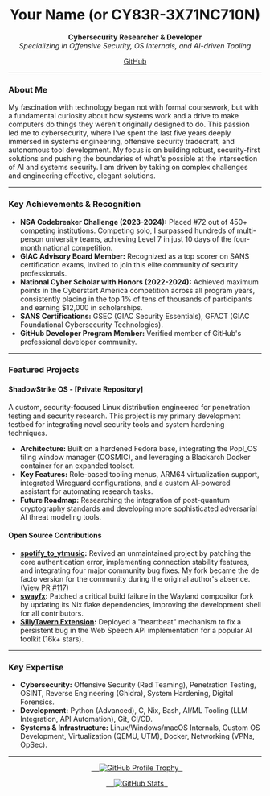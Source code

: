 <h1 align="center">Your Name (or CY83R-3X71NC710N)</h1>

<p align="center">
  <strong>Cybersecurity Researcher & Developer</strong><br>
  <em>Specializing in Offensive Security, OS Internals, and AI-driven Tooling</em>
</p>

<p align="center">
  <a href="https://github.com/CY83R-3X71NC710N">GitHub</a>
</p>

---

### About Me

My fascination with technology began not with formal coursework, but with a fundamental curiosity about how systems work and a drive to make computers do things they weren't originally designed to do. This passion led me to cybersecurity, where I've spent the last five years deeply immersed in systems engineering, offensive security tradecraft, and autonomous tool development. My focus is on building robust, security-first solutions and pushing the boundaries of what's possible at the intersection of AI and systems security. I am driven by taking on complex challenges and engineering effective, elegant solutions.

---

### Key Achievements & Recognition

* **NSA Codebreaker Challenge (2023-2024):** Placed #72 out of 450+ competing institutions. Competing solo, I surpassed hundreds of multi-person university teams, achieving Level 7 in just 10 days of the four-month national competition.
* **GIAC Advisory Board Member:** Recognized as a top scorer on SANS certification exams, invited to join this elite community of security professionals.
* **National Cyber Scholar with Honors (2022-2024):** Achieved maximum points in the Cyberstart America competition across all program years, consistently placing in the top 1% of tens of thousands of participants and earning $12,000 in scholarships.
* **SANS Certifications:** GSEC (GIAC Security Essentials), GFACT (GIAC Foundational Cybersecurity Technologies).
* **GitHub Developer Program Member:** Verified member of GitHub's professional developer community.

---

### Featured Projects

#### **ShadowStrike OS - [Private Repository]**
A custom, security-focused Linux distribution engineered for penetration testing and security research. This project is my primary development testbed for integrating novel security tools and system hardening techniques.
* **Architecture:** Built on a hardened Fedora base, integrating the Pop!_OS tiling window manager (COSMIC), and leveraging a Blackarch Docker container for an expanded toolset.
* **Key Features:** Role-based tooling menus, ARM64 virtualization support, integrated Wireguard configurations, and a custom AI-powered assistant for automating research tasks.
* **Future Roadmap:** Researching the integration of post-quantum cryptography standards and developing more sophisticated adversarial AI threat modeling tools.

#### **Open Source Contributions**
* **[spotify_to_ytmusic](https://github.com/CY83R-3X71NC710N/spotify_to_ytmusic):** Revived an unmaintained project by patching the core authentication error, implementing connection stability features, and integrating four major community bug fixes. My fork became the de facto version for the community during the original author's absence. ([View PR #117](https://github.com/linsomniac/spotify_to_ytmusic/pull/117))
* **[swayfx](https://github.com/WillPower3309/swayfx/pull/406):** Patched a critical build failure in the Wayland compositor fork by updating its Nix flake dependencies, improving the development shell for all contributors.
* **[SillyTavern Extension](https://github.com/SillyTavern/Extension-Speech-Recognition/pull/19):** Deployed a "heartbeat" mechanism to fix a persistent bug in the Web Speech API implementation for a popular AI toolkit (16k+ stars).

---

### Key Expertise

* **Cybersecurity:** Offensive Security (Red Teaming), Penetration Testing, OSINT, Reverse Engineering (Ghidra), System Hardening, Digital Forensics.
* **Development:** Python (Advanced), C, Nix, Bash, AI/ML Tooling (LLM Integration, API Automation), Git, CI/CD.
* **Systems & Infrastructure:** Linux/Windows/macOS Internals, Custom OS Development, Virtualization (QEMU, UTM), Docker, Networking (VPNs, OpSec).

---
<p align="center">
  <a href="https://github.com/ryo-ma/github-profile-trophy">
    <img src="https://hacked-github-stat-trophies.vercel.app/?username=cy83r-3x71nc710n&column=4&rank=SECRET,SSS,SS,S,AAA,AA,A&theme=dracula&margin-w=18&margin-h=10" alt="GitHub Profile Trophy">
  </a>
</p>

<p align="center">
  <a href="https://github.com/anuraghazra/github-readme-stats">
    <img src="https://github-readme-stats.vercel.app/api?username=CY83R-3X71NC710N&show_icons=true&theme=radical&hide_title=false" alt="GitHub Stats">
  </a>
</p>
